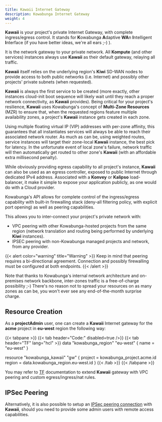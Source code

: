 ```yaml
---
title: Kawaii Internet Gateway
description: Kowabunga Internet Gateway
weight: 4
---
```


**Kawaii** is your project's private Internet Gateway, with complete ingress/egress control. It stands for **K**owabunga **A**daptive **WA**n **I**ntelligent **I**nterface (if you have better ideas, we're all ears ;-) ).

It is the network gateway to your private network. All **Kompute** (and other services) instances always use **Kawaii** as their default gateway, relaying all traffic.

**Kawaii** itself relies on the underlying region's **Kiwi** SD-WAN nodes to provide access to both public networks (i.e. Internet) and possibly other projects' private subnets (when requested).

**Kawaii** is always the first service to be created (more exactly, other instances cloud-init boot sequence will likely wait until they reach a proper network connectivity, as **Kawaii** provides). Being critical for your project's resilience, **Kawaii** uses Kowabunga's concept of **Multi-Zone Resources** (MZR) to ensure that, when the requested regions feature multiple availability zones, a project's **Kawaii** instance gets created in each zone.

Using multiple floating virtual IP (VIP) addresses with per-zone affinity, this guarantees that all instantiates services will always be able to reach their associated network router. As much as can be, using weighted routes, service instances will target their zone-local **Kawaii** instance, the best pick for latency. In the unfortunate event of local zone's failure, network traffic will then automatically get routed to other zone's **Kawaii** (with an affordable extra millisecond penalty).

While obviously providing egress capability to all project's instance, **Kawaii** can also be used as an egress controller, exposed to public Internet through dedicated IPv4 address. Associated with a **Konvey** or **Kalipso** load-balancer, it make it simple to expose your application publicly, as one would do with a Cloud provider.

Kowabunga's API allows for complete control of the ingress/egress capability with built-in firewalling stack (deny-all filtering policy, with explicit port opening) as well as peering capabilities.

This allows you to inter-connect your project's private network with:

- VPC peering with other Kowabunga-hosted projects from the same region (network translation and routing being performed by underlying **Kiwi** instances).
- IPSEC peering with non-Kowabunga managed projects and network, from any provider.

{{< alert color="warning" title="Warning" >}}
Keep in mind that peering requires a bi-directional agreement. Connection and possibly firewalling must be configured at both endpoints.
{{< /alert >}}

Note that thanks to Kowabunga's internal network architecture and on-premises network backbone, inter-zones traffic is a free-of-charge possibility ;-) There's no reason not to spread your resources on as many zones as can be, you won't ever see any end-of-the-month surprise charge.

## Resource Creation

As a **projectAdmin** user, one can create a **Kawaii** Internet gateway for the **acme** project in **eu-west** region the following way:

<!-- prettier-ignore-start -->
{{< tabpane >}}
{{< tab header="Code:" disabled=true />}}
{{< tab header="TF" lang="hcl" >}}
data "kowabunga_region" "eu-west" {
  name = "eu-west"
}

resource "kowabunga_kawaii" "gw" {
  project = kowabunga_project.acme.id
  region  = data.kowabunga_region.eu-west.id
}
{{< /tab >}}
{{< /tabpane >}}
<!-- prettier-ignore-end -->

You may refer to [TF](https://search.opentofu.org/provider/kowabunga-cloud/kowabunga/latest/docs/resources/kawaii) documentation to extend **Kawaii** gateway with VPC peering and custom egress/ingress/nat rules.

## IPSec Peering

Alternatively, it is also possible to setup an [IPSec peering connection](https://search.opentofu.org/provider/kowabunga-cloud/kowabunga/latest/docs/resources/kawaii_ipsec) with **Kawaii**, should you need to provide some admin users with remote access capabilities.
